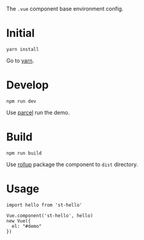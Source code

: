 The `.vue` component base environment config.

# Initial

```
yarn install
```

Go to [yarn].

# Develop

```
npm run dev
```

Use [parcel] run the demo.

# Build

```
npm run build
```

Use [rollup] package the component to `dist` directory.

# Usage

```
import hello from 'st-hello'

Vue.component('st-hello', hello)
new Vue({
  el: "#demo"
})
```

[rollup]: https://rollupjs.org
[parcel]: https://parceljs.org
[yarn]: https://yarnpkg.com